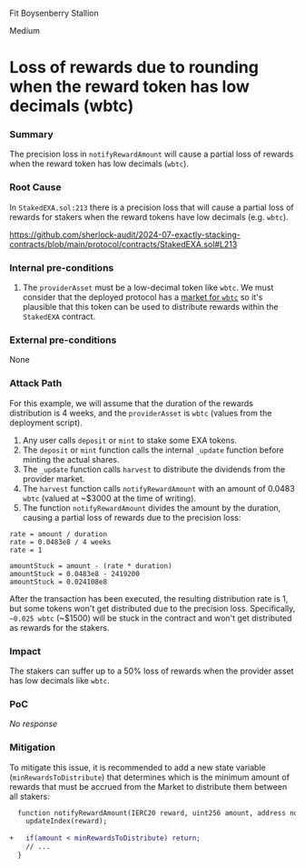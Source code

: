 Fit Boysenberry Stallion

Medium

# Loss of rewards due to rounding when the reward token has low decimals (wbtc)

### Summary

The precision loss in `notifyRewardAmount` will cause a partial loss of rewards when the reward token has low decimals (`wbtc`).

### Root Cause

In `StakedEXA.sol:213` there is a precision loss that will cause a partial loss of rewards for stakers when the reward tokens have low decimals (e.g. `wbtc`).

https://github.com/sherlock-audit/2024-07-exactly-stacking-contracts/blob/main/protocol/contracts/StakedEXA.sol#L213

### Internal pre-conditions

1. The `providerAsset` must be a low-decimal token like `wbtc`. We must consider that the deployed protocol has a [market for `wbtc`](https://app.exact.ly/WBTC) so it's plausible that this token can be used to distribute rewards within the `StakedEXA` contract. 

### External pre-conditions

None

### Attack Path

For this example, we will assume that the duration of the rewards distribution is 4 weeks, and the `providerAsset` is `wbtc` (values from the deployment script).

1. Any user calls `deposit` or `mint` to stake some EXA tokens. 
2. The `deposit` or `mint` function calls the internal `_update` function before minting the actual shares.
3. The `_update` function calls `harvest` to distribute the dividends from the provider market.
4. The `harvest` function calls `notifyRewardAmount` with an amount of 0.0483 `wbtc` (valued at ~$3000 at the time of writing).
5. The function `notifyRewardAmount` divides the amount by the duration, causing a partial loss of rewards due to the precision loss:

```solidity
rate = amount / duration
rate = 0.0483e8 / 4 weeks
rate = 1

amountStuck = amount - (rate * duration)
amountStuck = 0.0483e8 - 2419200
amountStuck = 0.024108e8
```

After the transaction has been executed, the resulting distribution rate is 1, but some tokens won't get distributed due to the precision loss. Specifically, `~0.025 wbtc` (~$1500) will be stuck in the contract and won't get distributed as rewards for the stakers. 

### Impact

The stakers can suffer up to a 50% loss of rewards when the provider asset has low decimals like `wbtc`. 

### PoC

_No response_

### Mitigation

To mitigate this issue, it is recommended to add a new state variable (`minRewardsToDistribute`) that determines which is the minimum amount of rewards that must be accrued from the Market to distribute them between all stakers:

```diff
  function notifyRewardAmount(IERC20 reward, uint256 amount, address notifier) internal onlyReward(reward) {
    updateIndex(reward);
    
+   if(amount < minRewardsToDistribute) return;
    // ...
  }
```